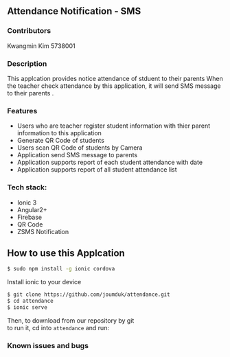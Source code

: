 <h2>Attendance Notification - SMS</h2>


<h3>Contributors</h3>
Kwangmin Kim 5738001

<h3>Description</h3>

This applcation provides notice attendance of stduent to their parents 
When the teacher check attendance by this application, it will send SMS message to their parents .

<h3>Features </h3>

<ul>
 <li>Users who are teacher register student information with thier parent information to this application</li>
 <li>Generate QR Code of students</li>
 <li>Users scan QR Code of students by Camera</li> 
 <li>Application send SMS message to parents  </li>
 <li>Application supports report of each student attendance with date </li>
 <li>Application supports report of all student attendance list </li>
 
 </ul>




<h3>Tech stack:</h3>

- Ionic 3
- Angular2+
- Firebase
- QR Code
- ZSMS Notification

## How to use this Applcation

```bash
$ sudo npm install -g ionic cordova
```

Install ionic to your device 

```bash
$ git clone https://github.com/joumduk/attendance.git
$ cd attendance
$ ionic serve
```
Then, to download from our repository by git <Br>
to run it, cd into `attendance` and run:

<h3>Known issues and bugs</h3>

